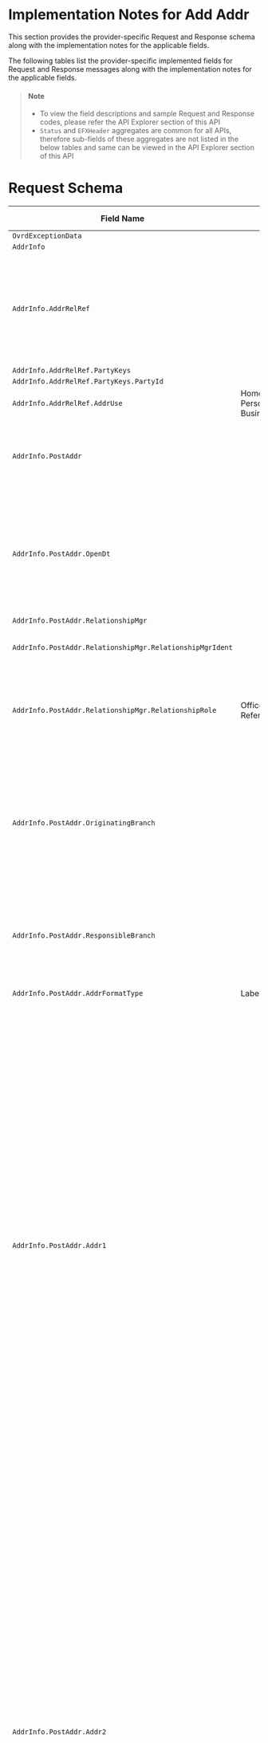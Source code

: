 # Implementation Notes for Add Addr
This section provides the provider-specific Request and Response schema along with the implementation notes for the applicable fields.
<!-- 
type: tab 
titles: Premier, Precision, Signature, Cleartouch, 
-->


The following tables list the provider-specific implemented fields for Request and Response messages along with the implementation notes for the applicable fields. 


<!-- theme: info -->
> #### Note
> 
> - To view the field descriptions and sample Request and Response codes, please refer the API Explorer section of this API
> - `Status` and `EFXHeader` aggregates are common for all APIs, therefore sub-fields of these aggregates are not listed in the below tables and same can be viewed in the API Explorer section of this API


# Request Schema
|Field Name|Allowed Values|Implementation Note|
|----|----|----|
|`OvrdExceptionData`|||
|`AddrInfo`|||
|`AddrInfo.AddrRelRef`||Use this aggregate to add a new address record to existing party/parties. The address record can be added as a secondary address only.|
|`AddrInfo.AddrRelRef.PartyKeys`|||
|`AddrInfo.AddrRelRef.PartyKeys.PartyId`|||
|`AddrInfo.AddrRelRef.AddrUse`|Home<br>Personal<br>Business<br>|  |
|`AddrInfo.PostAddr`||This aggregate is used to modify the address record either primary or seasonal address.|
|`AddrInfo.PostAddr.OpenDt`||***Conditionally Required** <br> This field is required to be provided when creating new address record. However, this is not applicable for the Seasonal Address type.|
|`AddrInfo.PostAddr.RelationshipMgr`|||
|`AddrInfo.PostAddr.RelationshipMgr.RelationshipMgrIdent`||This field is not applicable for the Seasonal Address type|
|`AddrInfo.PostAddr.RelationshipMgr.RelationshipRole`|Officer<br>ReferralOfficer|Officer refers to Responsibility Code and Referral Officer refers to Referral Responsibility Code.|
|`AddrInfo.PostAddr.OriginatingBranch`||***Conditionally Required**<br>Originating Branch refers to Branch Region and is required to be provided when creating new Address record. This field is not applicable for the Seasonal Address type.|
|`AddrInfo.PostAddr.ResponsibleBranch`||Responsible Branch refers to accounting branch. This field is not applicable for the Seasonal Address type.|
|`AddrInfo.PostAddr.AddrFormatType`|Label|Label is the supported address format.|
|`AddrInfo.PostAddr.Addr1`||***Conditionally Required**<br>This field is required when a new address record is created. Maximum length of this field can be either 30 or 40 characters based upon the Name and Address Length Option values defined under the Miscellaneous specification.<br><br>"0" indicates names and addresses length up to 30 characters<br>"1" indicates names and addresses length up to 40 characters<br>"2" indicates names and addresses length up to 30 characters and two address lines are available<br>"3" indicates names and addresses length up to 40 characters and two address lines are available|
|`AddrInfo.PostAddr.Addr2`||This field is required if it is enabled under the Address and Name Length Option under  Miscellaneous specification.<br><br>Maximum length of this field can be either 30 or 40 characters based upon the Name and Address Length Option values defined under the Miscellaneous  specification.<br><br>"0" indicates names and addresses length up to 30 characters<br>"1" indicates names and addresses length up to 40 characters<br>"2" indicates names and addresses length up to 30 characters and two address lines are available<br>"3" indicates names and addresses length up to 40 characters and two address lines are available|
|`AddrInfo.PostAddr.City`||Maximum allowed character length is 20 (including spaces). For longer city name, you can use abbreviate the city name to fit the criteria. For example, city name "Rancho Santa Margarita" can be abbreviated as "Rancho Santa Mrgrta" or "Rancho S Margarita"<br><br>Note: A total length of 40 characters for City, StateProv and PostalCode appended together (including spaces) is acceptable.|
|`AddrInfo.PostAddr.StateProv`||***Conditionally Required**<br>This field is required if country is United States. |
|`AddrInfo.PostAddr.PostalCode`||If address is a non-US address.  The format of ZIP code consists of five digits for the ZIP code, a hyphen, and four additional digits that determine a more specific location within a given ZIP code. The four additional digits are optional and when not present they will be displayed as 0000.  Examples: 32714-1234 or 32714-0000 |
|`AddrInfo.PostAddr.CountryCode`|||
|`AddrInfo.PostAddr.CountryCode.CountryCodeSource`|SPCountryCode||
|`AddrInfo.PostAddr.CountryCode.CountryCodeValue`||  |
|`AddrInfo.PostAddr.AddrType`|Primary<br>Seasonal|This field specify the type of address. In the core address record can have Primary address and Seasonal address, both forms one address record therefore shares same address identifier.<br>Primary address is required when creating a new address record where seasonal address is optional and if needed always related to the primary address.|
|`AddrInfo.PostAddr.TimeFrame`|||
|`AddrInfo.PostAddr.TimeFrame.StartDt`||This field applicable for Seasonal Address type. Seasonal address begins on the same Start date every year, therefore core only stores Start month and Start Day. Year can be provided as “9999”.|
|`AddrInfo.PostAddr.TimeFrame.EndDt`||This field is applicable for Seasonal Address Type. Seasonal address ends on the same End date every year, therefore core only stores seasonal address End month and End Day. Year can be provided as “9999”.|
|`AddrInfo.PostAddr.Retention`|true<br>false|  |
|`AddrInfo.PostAddr.CensusTract`||  |
|`AddrInfo.PostAddr.CensusBlock`||  |
|`AddrInfo.PostAddr.ForeignFlag`|true<br>false||
|`AddrInfo.PostAddr.HandlingCode`||  |
|`AddrInfo.PostAddr.HandlingCodeOption`|StatementsNoticesChecks<br>Statements<br>StatementsNotices<br>StatementsChecks<br>Notices<br>NoticesChecks<br>Checks<br>DoNotPrint<br>|  |
|`AddrInfo.PostAddr.MSACode`||  |
# Response Schema
|Field Name|Allowed Values|Implementation Note|
|----|----|----|
|`Status`|||
|`AddrStatusRec`|||
|`AddrStatusRec.AddrKeys`|||
|`AddrStatusRec.AddrKeys.AddrId`|||
|`AddrStatusRec.AddrStatus`|||
|`AddrStatusRec.AddrStatus.AddrStatusCode`|Valid||
|`AddrStatusRec.AddrStatus.EffDt`|||
<!-- type: tab -->


### Coming soon!
We are working on developing content for this section. Stay tuned for more updates. 


<!-- type: tab -->

### Coming soon!
We are working on developing content for this section. Stay tuned for more updates. 


<!-- type: tab -->


### Coming soon!
We are working on developing content for this section. Stay tuned for more updates. 


<!-- type: tab-end -->
